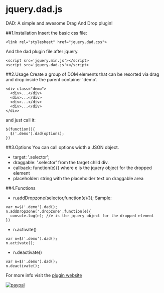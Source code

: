 # jquery.dad.js
DAD: A simple and awesome Drag And Drop plugin!

##1.Installation
Insert the basic css file:
```
<link rel="stylesheet" href="jquery.dad.css">
```` 
And the dad plugin file after jquery.
```
<script src='jquery.min.js'></script>
<script src='jquery.dad.js'></script>
```
##2.Usage
Create a group of DOM elements that can be resorted via drag and drop inside the parent container 'demo'.
```
<div class="demo">
  <div>...</div>
  <div>...</div>
  <div>...</div>
  <div>...</div>
</div>
```
and just call it:
```
$(function(){ 
  $('.demo').dad(options);
}) 
```
##3.Options
You can call options width a JSON object.
* target: '.selector';
* draggable: '.selector' from the target child div. 
* callback: function(e){} where e is the jquery object for the dropped element
* placeholder: string with the placeholder text on draggable area

##4.Functions
* n.addDropzone(selector,function(e){});
Sample:
```
var n=$('.demo').dad();
n.addDropzone('.dropzone',function(e){
  console.log(e); //e is the jquery object for the dropped element
})
```
* n.activate()
```
var n=$('.demo').dad();
n.activate();
```
* n.deactivate()
```
var n=$('.demo').dad();
n.deactivate();
```


For more info visit the [plugin website](http://konsole.studio/dad)


[![paypal](https://www.paypalobjects.com/en_US/i/btn/btn_donateCC_LG.gif)](https://www.paypal.com/cgi-bin/webscr?cmd=_donations&business=MRH3WC7BR5WEE&lc=US&item_name=jquery%2edad%2ejs&currency_code=USD&bn=PP%2dDonationsBF%3abtn_donateCC_LG%2egif%3aNonHosted)

